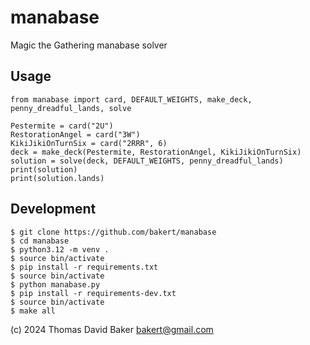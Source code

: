 # manabase

Magic the Gathering manabase solver

## Usage

    from manabase import card, DEFAULT_WEIGHTS, make_deck, penny_dreadful_lands, solve

    Pestermite = card("2U")
    RestorationAngel = card("3W")
    KikiJikiOnTurnSix = card("2RRR", 6)
    deck = make_deck(Pestermite, RestorationAngel, KikiJikiOnTurnSix)
    solution = solve(deck, DEFAULT_WEIGHTS, penny_dreadful_lands)
    print(solution)
    print(solution.lands)

## Development

    $ git clone https://github.com/bakert/manabase
    $ cd manabase
    $ python3.12 -m venv .
    $ source bin/activate
    $ pip install -r requirements.txt
    $ source bin/activate
    $ python manabase.py
    $ pip install -r requirements-dev.txt
    $ source bin/activate
    $ make all

(c) 2024 Thomas David Baker <bakert@gmail.com>
